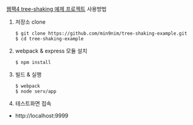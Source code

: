 [웹팩4 tree-shaking 예제 프로젝트](https://min9nim.github.io/2018/07/tree-shaking/) 사용방법

1. 저장소 clone
    ```
    $ git clone https://github.com/min9nim/tree-shaking-example.git
    $ cd tree-shaking-example
    ```

1. webpack & express 모듈 설치
      ```
      $ npm install
      ```

1. 빌드 & 실행
      ```
      $ webpack
      $ node serv/app
      ```

1. 테스트화면 접속

* http://localhost:9999
